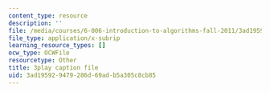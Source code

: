 ```yaml
---
content_type: resource
description: ''
file: /media/courses/6-006-introduction-to-algorithms-fall-2011/3ad195929479286d69adb5a305c8cb85_ocZMDMZwhCY.srt
file_type: application/x-subrip
learning_resource_types: []
ocw_type: OCWFile
resourcetype: Other
title: 3play caption file
uid: 3ad19592-9479-286d-69ad-b5a305c8cb85
---
```

